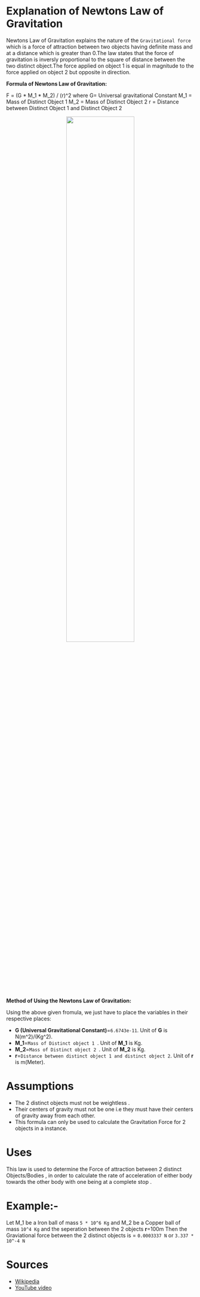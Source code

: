 # Explanation of Newtons Law of Gravitation


Newtons Law of Gravitation explains the nature of the `Gravitational force` which is a force of attraction between two objects having definite mass and at a distance
which is greater than 0.The law states that the force of gravitation is inversly proportional to the square of distance between the two distinct object.The force
applied on object 1 is equal in magnitude to the force applied on object 2 but opposite in direction. 

**Formula of Newtons Law of Gravitation:**

F = (G * M_1 * M_2) / (r)^2
where
G= Universal gravitational Constant
M_1 = Mass of Distinct Object 1
M_2 = Mass of Distinct Object 2
r = Distance between Distinct Object 1 and Distinct Object 2
<p align="center">
    <img width="60%" src="https://img.favpng.com/3/4/9/newton-s-law-of-universal-gravitation-physical-body-force-gravitational-constant-png-favpng-4mLrMUz7YmmE2btgGesXjgN3B.jpg">
</p>  

**Method of Using the Newtons Law of Gravitation:**

Using the above given fromula, we just have to place the variables in their respective places:
- **G (Universal Gravitational Constant)**=`6.6743e-11`. Unit of **G** is N(m^2)/(Kg^2).
- **M_1**=`Mass of Distinct object 1 `. Unit of **M_1** is Kg.
- **M_2**=`Mass of Distinct object 2 `. Unit of **M_2** is Kg.
- **r**=`Distance between distinct object 1 and distinct object 2`. Unit of **r** is m(Meter).

# Assumptions

- The 2 distinct objects must not be weightless .
- Their centers of gravity must not be one i.e they must have their centers of gravity away from each other.
- This formula can only be used to calculate the Gravitation Force for 2 objects in a instance.


# Uses 

This law is used to determine the Force of attraction between 2 distinct Objects/Bodies , in order to calculate the rate of acceleration of either body towards the 
other body with one being at a complete stop .

# Example:-

Let M_1 be a Iron ball of mass `5 * 10^6 Kg` and M_2 be a Copper ball of mass `10^4 Kg` and the seperation between the 2 objects **r**=100m
Then the Graviational force between the 2 distinct objects is = `0.0003337 N`  or  `3.337 * 10^-4 N` 

# Sources

- [Wikipedia](https://en.wikipedia.org/wiki/Newton%27s_law_of_universal_gravitation)
- [YouTube video](https://www.youtube.com/watch?v=ruBfXIVSYZ8)

